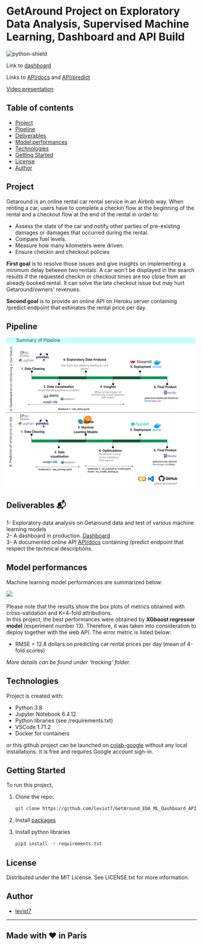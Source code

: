 # GetAround Project on Exploratory Data Analysis, Supervised Machine Learning, Dashboard and API Build

![python-shield](https://forthebadge.com/images/badges/made-with-python.svg)  

Link to [dashboard](http://getaround-dashboard-threshold.herokuapp.com)

Links to [API/docs](http://getaround-api-xgboost.herokuapp.com/docs) and [API/predict](http://getaround-api-xgboost.herokuapp.com/predict)  

[Video presentation](https://share.vidyard.com/watch/nC4tkmkVYyy2V9Rg9QzRua?)  

## Table of contents
* [Project](#project)
* [Pipeline](#pipeline)
* [Deliverables](#deliverables)
* [Model performances](#modelperformances)
* [Technologies](#technologies)
* [Getting Started](#getting-started)
* [License](#license)
* [Author](#author)

## Project  
Getaround is an online rental car rental service in an Airbnb way. When renting a car, users have to complete a checkin flow at the beginning of the rental and a checkout flow at the end of the rental in order to:

*  Assess the state of the car and notify other parties of pre-existing damages or damages that occurred during the rental.
*  Compare fuel levels.
*  Measure how many kilometers were driven.
*  Ensure checkin and checkout policies

**First goal** is to resolve those issues and give insights on implementing a minimum delay between two rentals. A car won’t be displayed in the search results if the requested checkin or checkout times are too close from an already booked rental. It can solve the late checkout issue but may hurt Getaround/owners' revenues.

**Second goal** is to provide an online API on Heroku server containing /predict endpoint that estimates the rental price per day.

## Pipeline  

<img src = ".pipeline_summary.png">

## Deliverables 📬   


1-  Exploratory data analysis on Getaround data and test of various machine learning models  
2-  A dashboard in production. [Dashboard](http://getaround-dashboard-threshold.herokuapp.com)  
3-  A documented online API [API/docs](http://getaround-api-xgboost.herokuapp.com/docs) containing /predict endpoint that respect the technical descriptions.  

## Model performances


Machine learning model performances are summarized below:  

<img src = "/tracking/rmse_scores_experiments.png">

Please note that the results show the box plots of metrics obtained with cross-validation and K=4-fold attributions.    
In this project, the best performances were obtained by **XGboost regressor model** (experiment number 13). Therefore, it was taken into consideration to deploy together with the web API. The error metric is listed below:
* RMSE = 12.8 dollars on predicting car rental prices per day (mean of 4-fold scores)

*More details can be found under 'tracking' folder.*

## Technologies

Project is created with:
* Python 3.8
* Jupyter Notebook 6.4.12
* Python libraries (see /requirements.txt)
* VSCode 1.71.2
* Docker for containers

or this github project can be launched on [colab-google](https://colab.research.google.com) without any local installations. It is free and requires Google account sign-in.  

## Getting Started

To run this project, 
1. Clone the repo:
   ```sh
   git clone https://github.com/levist7/GetAround_EDA_ML_Dashboard_API_Project.git
   ```
2. Install [packages](#technologies)

3. Install python libraries
   ```sh
   pip3 install -r requirements.txt
   ```

## License

Distributed under the MIT License. See LICENSE.txt for more information.

## Author  

* [levist7](https://github.com/levist7)  
---
Made with ❤️ in Paris
---
